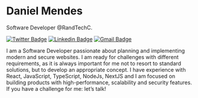 # Daniel Mendes

Software Developer @RandTechC.

[![Twitter Badge](https://img.shields.io/badge/-@daniimendes22-blue?style=flat-square&labelColor=blue&logo=twitter&logoColor=white&link=https://twitter.com/daniimendes22)](https://twitter.com/daniimendes22) 
[![Linkedin Badge](https://img.shields.io/badge/-Daniel%20Mendes-blue?style=flat-square&logo=Linkedin&logoColor=white&link=https://www.linkedin.com/in/nunodanielmendes/)](https://www.linkedin.com/in/nunodanielmendes/) 
[![Gmail Badge](https://img.shields.io/badge/-nunodanielmendes22@gmail.com-blue?style=flat-square&logo=Gmail&logoColor=white&link=mailto:nunodanielmendes22@gmail.com)](mailto:nunodanielmendes22@gmail.com)

I am a Software Developer passionate about planning and implementing modern and secure websites.
I am ready for challenges with different requirements, as it is always important for me not to resort to standard solutions, but to develop an appropriate concept.
I have experience with React, JavaScript, TypeScript, NodeJs, NextJS and I am focused on building products with high-performance, scalability and security features. If you have a challenge for me: let’s talk!
